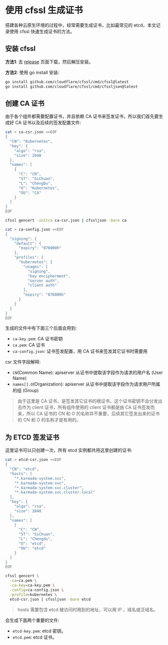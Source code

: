 # 使用 cfssl 生成证书

搭建各种云原生环境的过程中，经常需要生成证书，比如最常见的 etcd，本文记录使用 cfssl 快速生成证书的方法。

## 安装 cfssl

**方法1**: 去 [release](https://github.com/cloudflare/cfssl/releases) 页面下载，然后解压安装。

**方法2**: 使用 go install 安装:

```bash
go install github.com/cloudflare/cfssl/cmd/cfssl@latest
go install github.com/cloudflare/cfssl/cmd/cfssljson@latest
```

## 创建 CA 证书

由于各个组件都需要配置证书，并且依赖 CA 证书来签发证书，所以我们首先要生成好 CA 证书以及后续的签发配置文件:

``` bash
cat > ca-csr.json <<EOF
{
  "CN": "Kubernetes",
  "key": {
    "algo": "rsa",
    "size": 2048
  },
  "names": [
    {
      "C": "CN",
      "ST": "SiChuan",
      "L": "ChengDu",
      "O": "Kubernetes",
      "OU": "CA"
    }
  ]
}
EOF

cfssl gencert -initca ca-csr.json | cfssljson -bare ca

cat > ca-config.json <<EOF
{
  "signing": {
    "default": {
      "expiry": "876000h"
    },
    "profiles": {
      "kubernetes": {
        "usages": [
          "signing",
          "key encipherment",
          "server auth",
          "client auth"
        ],
        "expiry": "876000h"
      }
    }
  }
}
EOF
```

生成的文件中有下面三个后面会用到:

* `ca-key.pem`: CA 证书密钥
* `ca.pem`: CA 证书
* `ca-config.json`: 证书签发配置，用 CA 证书来签发其它证书时需要用

csr 文件字段解释:

* `CN`(Common Name): apiserver 从证书中提取该字段作为请求的用户名 (User Name)
* `names[].O`(Organization): apiserver 从证书中提取该字段作为请求用户所属的组 (Group)

> 由于这里是 CA 证书，是签发其它证书的根证书，这个证书密钥不会分发出去作为 client 证书，所有组件使用的 client 证书都是由 CA 证书签发而来，所以 CA 证书的 CN 和 O 的名称并不重要，后续其它签发出来的证书的 CN 和 O 的名称才是有用的。

## 为 ETCD 签发证书

这里证书可以只创建一次，所有 etcd 实例都共用这里创建的证书:

``` bash
cat > etcd-csr.json <<EOF
{
  "CN": "etcd",
  "hosts": [
    "*.karmada-system.svc",
    "*.karmada-system.svc",
    "*.karmada-system.svc.cluster",
    "*.karmada-system.svc.cluster.local"
  ],
  "key": {
    "algo": "rsa",
    "size": 2048
  },
  "names": [
    {
      "C": "CN",
      "ST": "SiChuan",
      "L": "Chengdu",
      "O": "etcd",
      "OU": "etcd"
    }
  ]
}
EOF

cfssl gencert \
  -ca=ca.pem \
  -ca-key=ca-key.pem \
  -config=ca-config.json \
  -profile=kubernetes \
  etcd-csr.json | cfssljson -bare etcd
```

> hosts 需要包含 etcd 被访问时用到的地址，可以用 IP ，域名或泛域名。

会生成下面两个重要的文件:

* `etcd-key.pem`: etcd 密钥。
* `etcd.pem`: etcd 证书。
